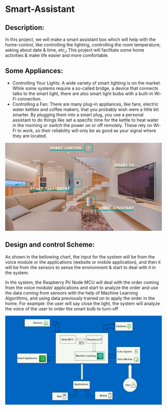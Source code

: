 # Smart-Assistant

## Description:
In this project, we will make a smart assistant box which will help with the home-control, like controlling the lighting, controlling the room temperature, asking about date & time, etcز This project will facilitate some home activities & make life easier and more comfortable.

## Some Appliances:
* Controlling Your Lights: A wide variety of smart lighting is on the market. While some systems require a so-called bridge, a device that connects talks to the smart light, there are also smart light bulbs with a built-in Wi-Fi connection.
* Controlling a Fan: There are many plug-in appliances, like fans, electric water kettles and coffee makers, that you probably wish were a little bit
smarter. By plugging them into a smart plug, you use a personal assistant to do things like set a specific time for the kettle to heat water in the morning or switch the power on or off remotely. These rely on Wi-Fi to work, so their reliability will only be as good as your signal where they are located.

![img.png](img.png)

## Design and control Scheme:
As shown in the bellowing chart, the input for the system will be from the voice module or the applications (website or mobile application), and then it will be from the sensors to sense the environment & start to deal with it in the system.

In the system, the Raspberry Pi/ Node MCU will deal with the order coming from the voice module/ applications and start to analyze the order and use the data coming from sensors with the help of Machine Learning Algorithms, 
and using data previously trained on to apply the order in the home. For example: the user will say close the light, the system will analyze the voice of the user to order the smart bulb to turn-off

![img_1.png](img_1.png)